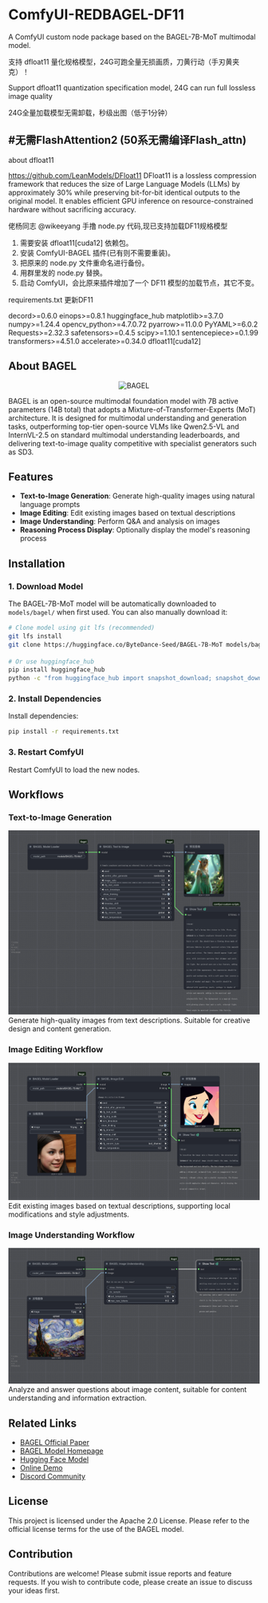 # ComfyUI-REDBAGEL-DF11

A ComfyUI custom node package based on the BAGEL-7B-MoT multimodal model.

支持 dfloat11 量化规格模型，24G可跑全量无损画质，刀黄行动（手刃黄夹克）！

Support dfloat11 quantization specification model, 24G can run full lossless image quality

24G全量加载模型无需卸载，秒级出图（低于1分钟） 

#无需FlashAttention2 (50系无需编译Flash_attn)
---

about dfloat11

https://github.com/LeanModels/DFloat11
DFloat11 is a lossless compression framework that reduces the size of Large Language Models (LLMs) by approximately 30% while preserving bit-for-bit identical outputs to the original model. It enables efficient GPU inference on resource-constrained hardware without sacrificing accuracy.

佬杨同志 @wikeeyang 手撸 node.py 代码,现已支持加载DF11规格模型

1. 需要安装 dfloat11[cuda12] 依赖包。
2. 安装 ComfyUI-BAGEL 插件(已有则不需要重装)。
3. 把原来的 node.py 文件重命名进行备份。
4. 用群里发的 node.py 替换。
5. 启动 ComfyUI，会比原来插件增加了一个 DF11 模型的加载节点，其它不变。

requirements.txt 更新DF11

decord>=0.6.0
einops>=0.8.1
huggingface_hub
matplotlib>=3.7.0
numpy>=1.24.4
opencv_python>=4.7.0.72
pyarrow>=11.0.0
PyYAML>=6.0.2
Requests>=2.32.3
safetensors>=0.4.5
scipy>=1.10.1
sentencepiece>=0.1.99
transformers>=4.51.0
accelerate>=0.34.0
dfloat11[cuda12]


## About BAGEL

<p align="center">
  <img src="https://lf3-static.bytednsdoc.com/obj/eden-cn/nuhojubrps/banner.png" alt="BAGEL" width="480"/>
</p>

BAGEL is an open-source multimodal foundation model with 7B active parameters (14B total) that adopts a Mixture-of-Transformer-Experts (MoT) architecture. It is designed for multimodal understanding and generation tasks, outperforming top-tier open-source VLMs like Qwen2.5-VL and InternVL-2.5 on standard multimodal understanding leaderboards, and delivering text-to-image quality competitive with specialist generators such as SD3.

## Features

- **Text-to-Image Generation**: Generate high-quality images using natural language prompts
- **Image Editing**: Edit existing images based on textual descriptions  
- **Image Understanding**: Perform Q&A and analysis on images
- **Reasoning Process Display**: Optionally display the model's reasoning process

## Installation

### 1. Download Model
The BAGEL-7B-MoT model will be automatically downloaded to `models/bagel/` when first used. You can also manually download it:
```bash
# Clone model using git lfs (recommended)
git lfs install
git clone https://huggingface.co/ByteDance-Seed/BAGEL-7B-MoT models/bagel/BAGEL-7B-MoT

# Or use huggingface_hub
pip install huggingface_hub
python -c "from huggingface_hub import snapshot_download; snapshot_download(repo_id='ByteDance-Seed/BAGEL-7B-MoT', local_dir='models/bagel/BAGEL-7B-MoT')"
```

### 2. Install Dependencies
Install dependencies:
```bash
pip install -r requirements.txt
```

### 3. Restart ComfyUI
Restart ComfyUI to load the new nodes.

## Workflows

### Text-to-Image Generation
![text to image workflow](example_workflows/bagel_text_to_image.png)
Generate high-quality images from text descriptions. Suitable for creative design and content generation.

### Image Editing Workflow
![image editing workflow](example_workflows/bagel_image_edit.png)
Edit existing images based on textual descriptions, supporting local modifications and style adjustments.

### Image Understanding Workflow
![image understanding workflow](example_workflows/bagel_image_understanding.png)
Analyze and answer questions about image content, suitable for content understanding and information extraction.

## Related Links

- [BAGEL Official Paper](https://arxiv.org/abs/2505.14683)
- [BAGEL Model Homepage](https://bagel-ai.org/)
- [Hugging Face Model](https://huggingface.co/ByteDance-Seed/BAGEL-7B-MoT)
- [Online Demo](https://demo.bagel-ai.org/)
- [Discord Community](https://discord.gg/Z836xxzy)

## License

This project is licensed under the Apache 2.0 License. Please refer to the official license terms for the use of the BAGEL model.

## Contribution

Contributions are welcome! Please submit issue reports and feature requests. If you wish to contribute code, please create an issue to discuss your ideas first.
